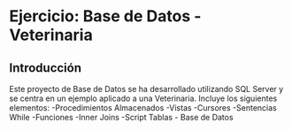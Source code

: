# Ejercicio: Base de Datos - Veterinaria

## Introducción
Este proyecto de Base de Datos se ha desarrollado utilizando SQL Server y se centra en un ejemplo aplicado a una Veterinaria.
Incluye los siguientes elementos: 
         -Procedimientos Almacenados
         -Vistas 
         -Cursores
         -Sentencias While
         -Funciones 
         -Inner Joins
         -Script Tablas - Base de Datos 
